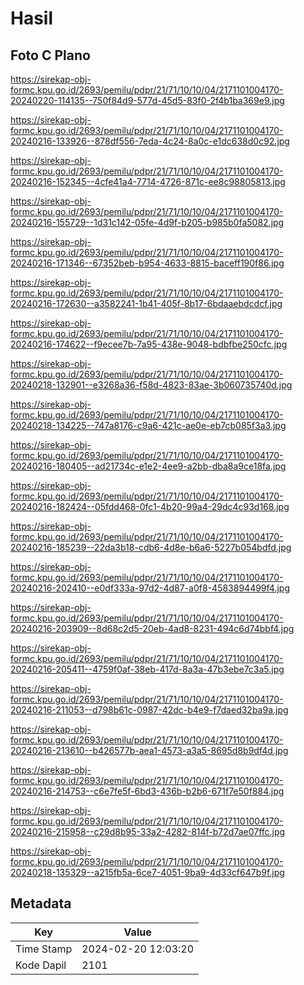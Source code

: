 # Hasil

## Foto C Plano

https://sirekap-obj-formc.kpu.go.id/2693/pemilu/pdpr/21/71/10/10/04/2171101004170-20240220-114135--750f84d9-577d-45d5-83f0-2f4b1ba369e9.jpg

https://sirekap-obj-formc.kpu.go.id/2693/pemilu/pdpr/21/71/10/10/04/2171101004170-20240216-133926--878df556-7eda-4c24-8a0c-e1dc638d0c92.jpg

https://sirekap-obj-formc.kpu.go.id/2693/pemilu/pdpr/21/71/10/10/04/2171101004170-20240216-152345--4cfe41a4-7714-4726-871c-ee8c98805813.jpg

https://sirekap-obj-formc.kpu.go.id/2693/pemilu/pdpr/21/71/10/10/04/2171101004170-20240216-155729--1d31c142-05fe-4d9f-b205-b985b0fa5082.jpg

https://sirekap-obj-formc.kpu.go.id/2693/pemilu/pdpr/21/71/10/10/04/2171101004170-20240216-171346--67352beb-b954-4633-8815-baceff190f86.jpg

https://sirekap-obj-formc.kpu.go.id/2693/pemilu/pdpr/21/71/10/10/04/2171101004170-20240216-172630--a3582241-1b41-405f-8b17-6bdaaebdcdcf.jpg

https://sirekap-obj-formc.kpu.go.id/2693/pemilu/pdpr/21/71/10/10/04/2171101004170-20240216-174622--f9ecee7b-7a95-438e-9048-bdbfbe250cfc.jpg

https://sirekap-obj-formc.kpu.go.id/2693/pemilu/pdpr/21/71/10/10/04/2171101004170-20240218-132901--e3268a36-f58d-4823-83ae-3b060735740d.jpg

https://sirekap-obj-formc.kpu.go.id/2693/pemilu/pdpr/21/71/10/10/04/2171101004170-20240218-134225--747a8176-c9a6-421c-ae0e-eb7cb085f3a3.jpg

https://sirekap-obj-formc.kpu.go.id/2693/pemilu/pdpr/21/71/10/10/04/2171101004170-20240216-180405--ad21734c-e1e2-4ee9-a2bb-dba8a9ce18fa.jpg

https://sirekap-obj-formc.kpu.go.id/2693/pemilu/pdpr/21/71/10/10/04/2171101004170-20240216-182424--05fdd468-0fc1-4b20-99a4-29dc4c93d168.jpg

https://sirekap-obj-formc.kpu.go.id/2693/pemilu/pdpr/21/71/10/10/04/2171101004170-20240216-185239--22da3b18-cdb6-4d8e-b6a6-5227b054bdfd.jpg

https://sirekap-obj-formc.kpu.go.id/2693/pemilu/pdpr/21/71/10/10/04/2171101004170-20240216-202410--e0df333a-97d2-4d87-a0f8-4583894499f4.jpg

https://sirekap-obj-formc.kpu.go.id/2693/pemilu/pdpr/21/71/10/10/04/2171101004170-20240216-203909--8d68c2d5-20eb-4ad8-8231-494c6d74bbf4.jpg

https://sirekap-obj-formc.kpu.go.id/2693/pemilu/pdpr/21/71/10/10/04/2171101004170-20240216-205411--4759f0af-38eb-417d-8a3a-47b3ebe7c3a5.jpg

https://sirekap-obj-formc.kpu.go.id/2693/pemilu/pdpr/21/71/10/10/04/2171101004170-20240216-211053--d798b61c-0987-42dc-b4e9-f7daed32ba9a.jpg

https://sirekap-obj-formc.kpu.go.id/2693/pemilu/pdpr/21/71/10/10/04/2171101004170-20240216-213610--b426577b-aea1-4573-a3a5-8695d8b9df4d.jpg

https://sirekap-obj-formc.kpu.go.id/2693/pemilu/pdpr/21/71/10/10/04/2171101004170-20240216-214753--c6e7fe5f-6bd3-436b-b2b6-671f7e50f884.jpg

https://sirekap-obj-formc.kpu.go.id/2693/pemilu/pdpr/21/71/10/10/04/2171101004170-20240216-215958--c29d8b95-33a2-4282-814f-b72d7ae07ffc.jpg

https://sirekap-obj-formc.kpu.go.id/2693/pemilu/pdpr/21/71/10/10/04/2171101004170-20240218-135329--a215fb5a-6ce7-4051-9ba9-4d33cf647b9f.jpg


## Metadata

| Key        | Value               |
| ---------- | ------------------- |
| Time Stamp | 2024-02-20 12:03:20 |
| Kode Dapil | 2101                |



